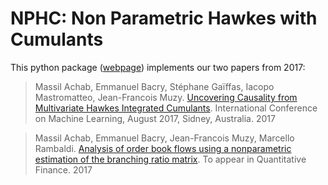 # NPHC: Non Parametric Hawkes with Cumulants

This python package ([webpage](https://github.com/achab/nphc)) implements our two papers from 2017:

>Massil Achab, Emmanuel Bacry, Stéphane Gaïffas, Iacopo Mastromatteo, Jean-Francois Muzy.
[Uncovering Causality from Multivariate Hawkes Integrated Cumulants](https://arxiv.org/abs/1607.06333). International Conference
 on Machine Learning, August 2017, Sidney, Australia. 2017

>Massil Achab, Emmanuel Bacry, Jean-Francois Muzy, Marcello Rambaldi.
[Analysis of order book flows using a nonparametric estimation of the branching ratio matrix](https://arxiv.org/abs/1706.03411). To appear in Quantitative Finance. 2017
